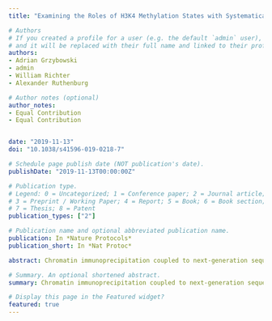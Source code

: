 ```yaml
---
title: "Examining the Roles of H3K4 Methylation States with Systematically Characterized Antibodies"

# Authors
# If you created a profile for a user (e.g. the default `admin` user), write the username (folder name) here 
# and it will be replaced with their full name and linked to their profile.
authors:
- Adrian Grzybowski
- admin
- William Richter
- Alexander Ruthenburg

# Author notes (optional)
author_notes:
- Equal Contribution
- Equal Contribution


date: "2019-11-13"
doi: "10.1038/s41596-019-0218-7"

# Schedule page publish date (NOT publication's date).
publishDate: "2019-11-13T00:00:00Z"

# Publication type.
# Legend: 0 = Uncategorized; 1 = Conference paper; 2 = Journal article;
# 3 = Preprint / Working Paper; 4 = Report; 5 = Book; 6 = Book section;
# 7 = Thesis; 8 = Patent
publication_types: ["2"]

# Publication name and optional abbreviated publication name. 
publication: In *Nature Protocols*
publication_short: In *Nat Protoc*

abstract: Chromatin immunoprecipitation coupled to next-generation sequencing (ChIP-seq) has served as the central method for the study of histone modifications for the past decade. In ChIP-seq analyses, antibodies selectively capture nucleosomes bearing a modification of interest and the associated DNA is then mapped to the genome to determine the distribution of the mark. This approach has several important drawbacks: (i) ChIP interpretation necessitates the assumption of perfect antibody specificity, despite growing evidence that this is often not the case. (ii) Common methods for evaluating antibody specificity in other formats have little or no bearing on specificity within a ChIP experiment. (iii) Uncalibrated ChIP is reported as relative enrichment, which is biologically meaningless outside the experimental reference frame defined by a discrete immunoprecipitation (IP), thus preventing facile comparison across experimental conditions or modifications. (iv) Differential library amplification and loading onto next-generation sequencers, as well as computational normalization, can further compromise quantitative relationships that may exist between samples. Consequently, the researcher is presented with a series of potential pitfalls and is blind to nearly all of them. Here we provide a detailed protocol for internally calibrated ChIP (ICeChIP), a method we recently developed to resolve these problems by spike-in of defined nucleosomal standards within a ChIP procedure. This protocol is optimized for specificity and quantitative power, allowing for measurement of antibody specificity and absolute measurement of histone modification density (HMD) at genomic loci on a biologically meaningful scale enabling unambiguous comparisons. We provide guidance on optimal conditions for next-generation sequencing (NGS) and instructions for data analysis. This protocol takes between 17 and 18 h, excluding time for sequencing or bioinformatic analysis. The ICeChIP procedure enables accurate measurement of histone post-translational modifications (PTMs) genome-wide in mammalian cells as well as Drosophila melanogaster and Caenorhabditis elegans, indicating suitability for use in eukaryotic cells more broadly.

# Summary. An optional shortened abstract.
summary: Chromatin immunoprecipitation coupled to next-generation sequencing (ChIP-seq) has served as the central method for the study of histone modifications for the past decade. Here we provide a detailed protocol for internally calibrated ChIP (ICeChIP), a method we recently developed to resolve these problems by spike-in of defined nucleosomal standards within a ChIP procedure. This protocol is optimized for specificity and quantitative power, allowing for measurement of antibody specificity and absolute measurement of histone modification density (HMD) at genomic loci on a biologically meaningful scale enabling unambiguous comparisons. We provide guidance on optimal conditions for next-generation sequencing (NGS) and instructions for data analysis. This protocol takes between 17 and 18 h, excluding time for sequencing or bioinformatic analysis. The ICeChIP procedure enables accurate measurement of histone post-translational modifications (PTMs) genome-wide in mammalian cells as well as Drosophila melanogaster and Caenorhabditis elegans, indicating suitability for use in eukaryotic cells more broadly.

# Display this page in the Featured widget?
featured: true
---
```

